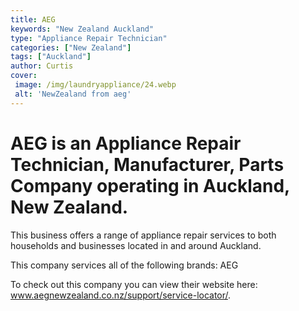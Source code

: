 ```yaml
---
title: AEG
keywords: "New Zealand Auckland"
type: "Appliance Repair Technician"
categories: ["New Zealand"]
tags: ["Auckland"]
author: Curtis
cover:
 image: /img/laundryappliance/24.webp
 alt: 'NewZealand from aeg'
---
```


# AEG is an Appliance Repair Technician, Manufacturer, Parts Company operating in Auckland, New Zealand.

This business offers a range of appliance repair services to both households and businesses located in and around Auckland.

This company services all of the following brands: AEG

To check out this company you can view their website here: www.aegnewzealand.co.nz/support/service-locator/.
